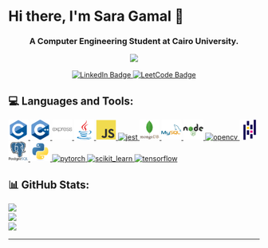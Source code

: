 # Hi there, I'm Sara Gamal 👋

<h3><p align="center"  ><b>A Computer Engineering Student at Cairo University. </b> </p></h3>

<p align="center" > <img  width= "40%" z-index="0" src="https://i.pinimg.com/originals/2e/94/62/2e9462cb6e812987c9c05491b61f887e.gif" /> </p>

<p align="center">
  <a href="https://www.linkedin.com/in/sara-gamal-48a815238/">
    <img src="https://img.shields.io/badge/LinkedIn-0077B5?style=for-the-badge&logo=linkedin&logoColor=white&logoWidth=20&color=0077B5&labelColor=0077B5&style=flat-square&borderRadius=50" alt="LinkedIn Badge" />
  </a>
  <a href="https://leetcode.com/u/sara122/">
    <img src="https://img.shields.io/badge/LeetCode-FFA116?style=for-the-badge&logo=leetcode&logoColor=white&logoWidth=20&color=FFA116&labelColor=FFA116&style=flat-square&borderRadius=50" alt="LeetCode Badge" />
  </a>
</p>

## 💻 Languages and Tools:

<p align="left"> <a href="https://www.cprogramming.com/" target="_blank" rel="noreferrer"> <img src="https://raw.githubusercontent.com/devicons/devicon/master/icons/c/c-original.svg" alt="c" width="40" height="40"/> </a> <a href="https://www.w3schools.com/cpp/" target="_blank" rel="noreferrer"> <img src="https://raw.githubusercontent.com/devicons/devicon/master/icons/cplusplus/cplusplus-original.svg" alt="cplusplus" width="40" height="40"/> </a> <a href="https://expressjs.com" target="_blank" rel="noreferrer"> <img src="https://raw.githubusercontent.com/devicons/devicon/master/icons/express/express-original-wordmark.svg" alt="express" width="40" height="40"/> </a> <a href="https://www.java.com" target="_blank" rel="noreferrer"> <img src="https://raw.githubusercontent.com/devicons/devicon/master/icons/java/java-original.svg" alt="java" width="40" height="40"/> </a> <a href="https://developer.mozilla.org/en-US/docs/Web/JavaScript" target="_blank" rel="noreferrer"> <img src="https://raw.githubusercontent.com/devicons/devicon/master/icons/javascript/javascript-original.svg" alt="javascript" width="40" height="40"/> </a> <a href="https://jestjs.io" target="_blank" rel="noreferrer"> <img src="https://www.vectorlogo.zone/logos/jestjsio/jestjsio-icon.svg" alt="jest" width="40" height="40"/> </a> <a href="https://www.mongodb.com/" target="_blank" rel="noreferrer"> <img src="https://raw.githubusercontent.com/devicons/devicon/master/icons/mongodb/mongodb-original-wordmark.svg" alt="mongodb" width="40" height="40"/> </a> <a href="https://www.mysql.com/" target="_blank" rel="noreferrer"> <img src="https://raw.githubusercontent.com/devicons/devicon/master/icons/mysql/mysql-original-wordmark.svg" alt="mysql" width="40" height="40"/> </a> <a href="https://nodejs.org" target="_blank" rel="noreferrer"> <img src="https://raw.githubusercontent.com/devicons/devicon/master/icons/nodejs/nodejs-original-wordmark.svg" alt="nodejs" width="40" height="40"/> </a> <a href="https://opencv.org/" target="_blank" rel="noreferrer"> <img src="https://www.vectorlogo.zone/logos/opencv/opencv-icon.svg" alt="opencv" width="40" height="40"/> </a> <a href="https://pandas.pydata.org/" target="_blank" rel="noreferrer"> <img src="https://raw.githubusercontent.com/devicons/devicon/2ae2a900d2f041da66e950e4d48052658d850630/icons/pandas/pandas-original.svg" alt="pandas" width="40" height="40"/> </a> <a href="https://www.postgresql.org" target="_blank" rel="noreferrer"> <img src="https://raw.githubusercontent.com/devicons/devicon/master/icons/postgresql/postgresql-original-wordmark.svg" alt="postgresql" width="40" height="40"/> </a> <a href="https://www.python.org" target="_blank" rel="noreferrer"> <img src="https://raw.githubusercontent.com/devicons/devicon/master/icons/python/python-original.svg" alt="python" width="40" height="40"/> </a> <a href="https://pytorch.org/" target="_blank" rel="noreferrer"> <img src="https://www.vectorlogo.zone/logos/pytorch/pytorch-icon.svg" alt="pytorch" width="40" height="40"/> </a> <a href="https://scikit-learn.org/" target="_blank" rel="noreferrer"> <img src="https://upload.wikimedia.org/wikipedia/commons/0/05/Scikit_learn_logo_small.svg" alt="scikit_learn" width="40" height="40"/> </a> <a href="https://www.tensorflow.org" target="_blank" rel="noreferrer"> <img src="https://www.vectorlogo.zone/logos/tensorflow/tensorflow-icon.svg" alt="tensorflow" width="40" height="40"/> </a> </p>

## 📊 GitHub Stats:
![](https://github-readme-stats.vercel.app/api?username=Sara-Gamal12&hide_border=false&include_all_commits=false&count_private=true)<br/>
![](https://github-readme-streak-stats.herokuapp.com/?user=Sara-Gamal12&hide_border=false)<br/>
![](https://github-readme-stats.vercel.app/api/top-langs/?username=Sara-Gamal12&hide_border=false&include_all_commits=true&count_private=true&layout=compact)

---


